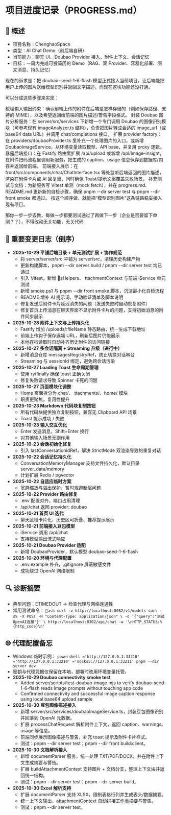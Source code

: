 ﻿# 项目进度记录（PROGRESS.md）

## 🧩 概述
- 项目名称：ChenghaoSpace
- 类型：AI Chat Demo（前后端自研）
- 当前能力：聊天 UI、Doubao Provider 接入、附件上下文、会话记忆
- 目标：一周内完成可投简历的 Demo（RAG、双 Provider、容器化部署、图文消息、持久记忆）



现在的诉求是：把 doubao-seed-1-6-flash 模型正式接入当前项目，让后端能把用户上传的图片送给模型识别并返回文字描述，而现在这块功能还没打通。

可以分成这些步骤来实现：

梳理输入输出约束：确认前端上传的附件在后端是怎样存储的（例如保存路径、支持的 MIME），以及希望返回给前端的图片描述/警告字段格式。
封装 Doubao 图片分析服务：在 server/src/services 下新增一个专门调用 Doubao 的图像识别模块（可参考现有 imageAnalyzer.ts 结构），负责把图片转成合适的 image_url（或 base64 data URL）并调用 chat/completions 接口。
扩展 provider factory：在 providers/doubaoProvider.ts 里补充一个处理图片的入口，或新增 DoubaoImageService，从环境变量读取模型、API base，并复用 proxy 逻辑。
暴露后端接口：在 Fastify 路由里扩展 /api/upload 或新增 /api/image-insight，在附件扫码流程里调用新服务，把生成的 caption、usage 信息保存到数据库/内存并返回给前端。
前端接入展示：在 front/src/components/chat/ChatInterface.tsx 等处监听后端返回的图片描述，渲染在附件卡片或 AI 回复里，同时确保 Toast/提示文案覆盖失败场景。
补充测试与文档：为新服务写 Vitest 单测（mock fetch），并在 progress.md、README.md 更新新的自检步骤，确保 pnpm --dir server test 与 pnpm --dir front smoke 都通过。
按这个顺序做，就能把“模型识别图片”这条链路稳妥接入现有项目。

那你一步一步去做，每做一步都要测试通过了再做下一步（企业是否要留下单测？？），不得改动无关功能，无关代码


## 🚀 重要变更日志（倒序）
- **2025-10-29 平铺后端目录 + 单元测试扩展 + 协作规范**
  - 将 server/server/src 平铺为 server/src，清理历史构建产物
  - 更新构建脚本，pnpm --dir server build / pnpm --dir server test 均已通过
  - 引入 Vitest，新增 sHelpers、 ttachmentContext 与前端  iService 单元测试
  - 新增 smoke.ps1 与 pnpm --dir front smoke 脚本，沉淀最小化自检流程
  - README 增补 AI 提示词、手动验证清单及脚本说明
  - 修复发送后附件卡片延迟消失的问题（发送失败时自动恢复附件）
  - 修复首页上传消息在聊天界面不显示附件卡片的问题，支持初始消息的附件同步展示
- **2025-10-28 附件上下文与上传持久化**
  - Fastify 增加 /uploads/:fileName 静态路由，统一生成下载地址
  - 前端上传钩子保存远端 URL，刷新后图片仍能展示
  - 本地存档读取时自动补齐历史附件的访问链接
- **2025-10-27 多会话隔离 + Streaming 升级（进行中）**
  - 新增消息仓库 messagesRegistryRef，防止切换对话串台
  - Streaming 与 sessionId 绑定，避免跨会话污染
- **2025-10-27 Loading Toast 生命周期管理**
  - 使用 	ry/finally 确保 toast 正确关闭
  - 修复失败请求导致 Spinner 卡死的问题
- **2025-10-27 页面模块化调整**
  - Home 页面拆分为 chat/、 ttachments/、home/ 模块
  - 职责更聚焦，复用性提升
- **2025-10-23 Markdown 代码块复制按钮**
  - 所有代码块提供独立复制按钮，兼容无 Clipboard API 场景
  - Toast 提示成功 / 失败
- **2025-10-23 输入交互优化**
  - Enter 发送消息，Shift+Enter 换行
  - 对其他输入场景无副作用
- **2025-10-23 会话初始化修复**
  - 引入 lastConversationIdRef，解决 StrictMode 双渲染导致的重复对话
- **2025-10-22 会话记忆持久化**
  - ConversationMemoryManager 支持文件持久化，默认目录 server_data/memory
  - 计划扩展 Redis / pgvector
- **2025-10-22 自适应临时方案**
  - 宽屏缩放与溢出保护，暂时规避断层问题
- **2025-10-22 Provider 路由修复**
  - .env 配置对齐，端口占用清理
  - /api/chat 返回 provider: doubao
- **2025-10-21 首页 UI 迭代**
  - 聊天区域卡片化、历史区可折叠、推荐提示展示
- **2025-10-21 前端接入豆包模型**
  -  iService 调用 /api/chat
  - 支持模型输出流式响应
- **2025-10-21 Doubao Provider 适配**
  - 新增 DoubaoProvider，默认模型 doubao-seed-1-6-flash
- **2025-10-20 环境与代理配置**
  - .env.example 补齐，.gitignore 屏蔽敏感文件
  - 成功绕过 OpenAI 网络限制

## 🔍 诊断摘要
- 典型问题：ETIMEDOUT → 检查代理与网络连通性
- 常用测试命令：
  `ash
  curl -v http://localhost:8082/v1/models
  curl -sS -X POST -H "Content-Type: application/json" \
    -d '{"query":"测试OpenAI连接"}' \
    http://localhost:8302/api/chat -w '\nHTTP_STATUS:%{http_code}\n'
  `

## 🌐 代理配置备忘
- Windows 临时示例：
  `powershell
  ='http://127.0.0.1:33210'
  ='http://127.0.0.1:33210'
  ='socks5://127.0.0.1:33211'
  pnpm --dir server dev
  `
- 密钥与代理凭据仅保留在本地，部署时改用环境变量托管。
- **2025-10-29 Doubao connectivity smoke test**
  - Added server/scripts/test-doubao-image.mjs to verify doubao-seed-1-6-flash reads image prompts without touching app code
  - Confirmed connectivity and successful image caption response using local base64 upload sample
- **2025-10-30 豆包图像描述接入**
  - 新增 server/src/services/doubaoImageService.ts，封装豆包图像识别并回落到 OpenAI 元数据。
  - 扩展 processChatRequest 解析附件上下文，返回 caption、warnings、usage 等信息。
  - 前端同步展示图像描述与警告，补充 toast 提示及附件卡片样式。
  - 测试：pnpm --dir server test；pnpm --dir front build:client。
- **2025-10-30 文档解析接入**
  - 新增 documentParser 服务，统一处理 TXT/PDF/DOCX，并在附件上下文生成摘要与警告。
  - 扩展 buildAttachmentContext 支持图片 + 文档分支，整理上下文块并返回统一结构。
  - 测试：pnpm --dir server test；pnpm --dir server build。
- **2025-10-30 Excel 解析支持**
  - 扩展 documentParser 支持 XLSX，限制表格行列并生成表头/数据摘要。
  - 统一上下文输出，attachmentContext 自动拼接工作表摘要与警告。
  - 测试：pnpm --dir server test。
